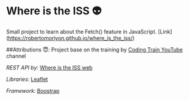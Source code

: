 # Where is the ISS 👽 

Small project to learn about the Fetch() feature in JavaScript. [Link] (https://robertomoriyon.github.io/where_is_the_iss/)

##Attributions 😇:
Project base on the training by [Coding Train YouTube](https://www.youtube.com/channel/UCvjgXvBlbQiydffZU7m1_aw) channel

*REST API by:* [Where is the ISS web](https://wheretheiss.at/w/developer)

*Libraries:* [Leaflet](https://leafletjs.com/)

*Framework:* [Boostrap](https://getbootstrap.com/)

 
